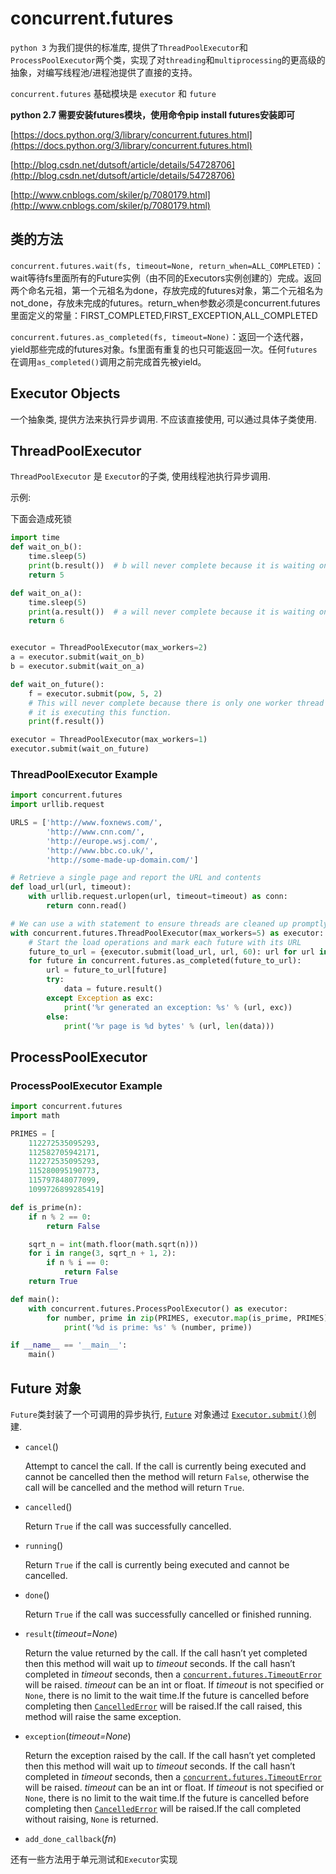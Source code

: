 # concurrent.futures

`python 3` 为我们提供的标准库, 提供了`ThreadPoolExecutor`和`ProcessPoolExecutor`两个类，实现了对`threading`和`multiprocessing`的更高级的抽象，对编写线程池/进程池提供了直接的支持。

`concurrent.futures` 基础模块是 `executor` 和 `future`

**python 2.7 需要安装futures模块，使用命令pip install futures安装即可**

[https://docs.python.org/3/library/concurrent.futures.html](https://docs.python.org/3/library/concurrent.futures.html)

[http://blog.csdn.net/dutsoft/article/details/54728706](http://blog.csdn.net/dutsoft/article/details/54728706)

[http://www.cnblogs.com/skiler/p/7080179.html](http://www.cnblogs.com/skiler/p/7080179.html)

## 类的方法

`concurrent.futures.wait(fs, timeout=None, return_when=ALL_COMPLETED)`：wait等待fs里面所有的Future实例（由不同的Executors实例创建的）完成。返回两个命名元祖，第一个元祖名为done，存放完成的futures对象，第二个元祖名为not_done，存放未完成的futures。return_when参数必须是concurrent.futures里面定义的常量：FIRST_COMPLETED,FIRST_EXCEPTION,ALL_COMPLETED

`concurrent.futures.as_completed(fs, timeout=None)`：返回一个迭代器，yield那些完成的futures对象。fs里面有重复的也只可能返回一次。任何`futures`在调用`as_completed()`调用之前完成首先被yield。

## Executor Objects

一个抽象类, 提供方法来执行异步调用. 不应该直接使用, 可以通过具体子类使用.

## ThreadPoolExecutor

`ThreadPoolExecutor` 是 `Executor`的子类, 使用线程池执行异步调用.

示例:

下面会造成死锁

```python
import time
def wait_on_b():
    time.sleep(5)
    print(b.result())  # b will never complete because it is waiting on a.
    return 5

def wait_on_a():
    time.sleep(5)
    print(a.result())  # a will never complete because it is waiting on b.
    return 6


executor = ThreadPoolExecutor(max_workers=2)
a = executor.submit(wait_on_b)
b = executor.submit(wait_on_a)
```

```python
def wait_on_future():
    f = executor.submit(pow, 5, 2)
    # This will never complete because there is only one worker thread and
    # it is executing this function.
    print(f.result())

executor = ThreadPoolExecutor(max_workers=1)
executor.submit(wait_on_future)
```

###  ThreadPoolExecutor Example

```python
import concurrent.futures
import urllib.request

URLS = ['http://www.foxnews.com/',
        'http://www.cnn.com/',
        'http://europe.wsj.com/',
        'http://www.bbc.co.uk/',
        'http://some-made-up-domain.com/']

# Retrieve a single page and report the URL and contents
def load_url(url, timeout):
    with urllib.request.urlopen(url, timeout=timeout) as conn:
        return conn.read()

# We can use a with statement to ensure threads are cleaned up promptly
with concurrent.futures.ThreadPoolExecutor(max_workers=5) as executor:
    # Start the load operations and mark each future with its URL
    future_to_url = {executor.submit(load_url, url, 60): url for url in URLS}
    for future in concurrent.futures.as_completed(future_to_url):
        url = future_to_url[future]
        try:
            data = future.result()
        except Exception as exc:
            print('%r generated an exception: %s' % (url, exc))
        else:
            print('%r page is %d bytes' % (url, len(data)))
```

## ProcessPoolExecutor

### ProcessPoolExecutor Example

```python
import concurrent.futures
import math

PRIMES = [
    112272535095293,
    112582705942171,
    112272535095293,
    115280095190773,
    115797848077099,
    1099726899285419]

def is_prime(n):
    if n % 2 == 0:
        return False

    sqrt_n = int(math.floor(math.sqrt(n)))
    for i in range(3, sqrt_n + 1, 2):
        if n % i == 0:
            return False
    return True

def main():
    with concurrent.futures.ProcessPoolExecutor() as executor:
        for number, prime in zip(PRIMES, executor.map(is_prime, PRIMES)):
            print('%d is prime: %s' % (number, prime))

if __name__ == '__main__':
    main()
```

## Future 对象

`Future`类封装了一个可调用的异步执行,  [`Future`](https://docs.python.org/3/library/concurrent.futures.html#concurrent.futures.Future) 对象通过 [`Executor.submit()`](https://docs.python.org/3/library/concurrent.futures.html#concurrent.futures.Executor.submit)创建.

- `cancel`()

  Attempt to cancel the call. If the call is currently being executed and cannot be cancelled then the method will return `False`, otherwise the call will be cancelled and the method will return `True`.

- `cancelled`()

  Return `True` if the call was successfully cancelled.

- `running`()

  Return `True` if the call is currently being executed and cannot be cancelled.

- `done`()

  Return `True` if the call was successfully cancelled or finished running.

- `result`(*timeout=None*)

  Return the value returned by the call. If the call hasn’t yet completed then this method will wait up to *timeout* seconds. If the call hasn’t completed in *timeout* seconds, then a [`concurrent.futures.TimeoutError`](https://docs.python.org/3/library/concurrent.futures.html#concurrent.futures.TimeoutError) will be raised. *timeout* can be an int or float. If *timeout* is not specified or `None`, there is no limit to the wait time.If the future is cancelled before completing then [`CancelledError`](https://docs.python.org/3/library/concurrent.futures.html#concurrent.futures.CancelledError) will be raised.If the call raised, this method will raise the same exception.

- `exception`(*timeout=None*)

  Return the exception raised by the call. If the call hasn’t yet completed then this method will wait up to *timeout* seconds. If the call hasn’t completed in *timeout* seconds, then a [`concurrent.futures.TimeoutError`](https://docs.python.org/3/library/concurrent.futures.html#concurrent.futures.TimeoutError) will be raised. *timeout* can be an int or float. If *timeout* is not specified or `None`, there is no limit to the wait time.If the future is cancelled before completing then [`CancelledError`](https://docs.python.org/3/library/concurrent.futures.html#concurrent.futures.CancelledError) will be raised.If the call completed without raising, `None` is returned.

- `add_done_callback`(*fn*)

还有一些方法用于单元测试和`Executor`实现

